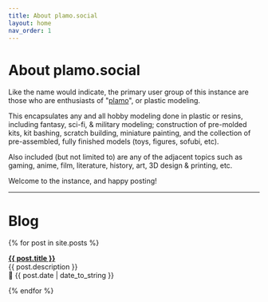 ```yaml
---
title: About plamo.social
layout: home
nav_order: 1
---
```

# About plamo.social

Like the name would indicate, the primary user group of this instance are those who are enthusiasts of "[plamo](https://en.wikipedia.org/wiki/Plamo)", or plastic modeling.

This encapsulates any and all hobby modeling done in plastic or resins, including fantasy, sci-fi, & military modeling; construction of pre-molded kits, kit bashing, scratch building, miniature painting, and the collection of pre-assembled, fully finished models (toys, figures, sofubi, etc).

Also included (but not limited to) are any of the adjacent topics such as gaming, anime, film, literature, history, art, 3D design & printing, etc.

Welcome to the instance, and happy posting!

---
# Blog
{% for post in site.posts %}
  <p class="blog-item"><b><a href="{{ post.url }}">{{ post.title }}</a></b><br>
  <span class="post-description">{{ post.description }}</span><br>
  <span class="post-meta">📅 {{ post.date | date_to_string }}</span></p>
{% endfor %}
